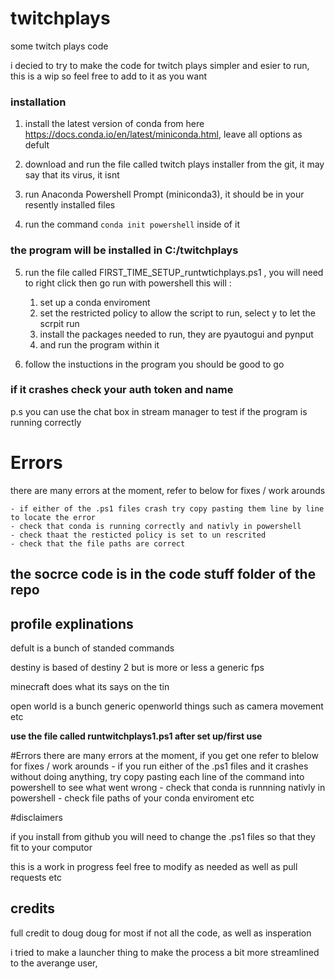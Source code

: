 # twitchplays
some twitch plays code


i decied to try to make the code for twitch plays simpler and esier to run, this is a wip so feel free to add to it as you want


### installation

1. install the latest version of conda from here https://docs.conda.io/en/latest/miniconda.html, leave all options as defult

2. download and run the file called twitch plays installer from the git, it may say that its virus, it isnt

3. run Anaconda Powershell Prompt (miniconda3), it should be in your resently installed files

4. run the command `conda init powershell` inside of it

### the program will be installed in C:/twitchplays
5. run the file called FIRST_TIME_SETUP_runtwtichplays.ps1 , you will need to right click then go run with powershell
    this will :
    1. set up a conda enviroment
    2. set the restricted policy to allow the script to run, select y to let the scrpit run
    3. install the packages needed to run, they are pyautogui and pynput
    4. and run the program within it 


6. follow the instuctions in the program
   you should be good to go 

### if it crashes check your auth token and name 

p.s you can use the chat box in stream manager to test if the program is running correctly

# Errors
there are many errors at the moment, refer to below for fixes / work arounds

    - if either of the .ps1 files crash try copy pasting them line by line to locate the error
    - check that conda is running correctly and nativly in powershell
    - check thaat the resticted policy is set to un rescrited 
    - check that the file paths are correct


## the socrce code is in the code stuff folder of the repo


## profile explinations

defult is a bunch of standed commands

destiny is based of destiny 2 but is more or less a generic fps

minecraft does what its says on the tin

open world is a bunch generic openworld things such as camera movement etc



__use the file called runtwitchplays1.ps1 after set up/first use__


#Errors
there are many errors at the moment, if you get one refer to blelow for fixes / work arounds
    - if you run either of the .ps1 files and it crashes without doing anything, try copy pasting each line of the command into powershell to see what went wrong
    - check that conda is runnning nativly in powershell
    - check file paths of your conda enviroment etc

#disclaimers 

if you install from github you will need to change the .ps1 files so that they fit to your computor

this is a work in progress feel free to modify as needed as well as pull requests etc




## credits
full credit to doug doug for most if not all the code, as well as insperation

i tried to make a launcher thing to make the process a bit more streamlined to the averange user, 
